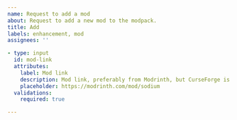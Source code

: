```yaml
---
name: Request to add a mod
about: Request to add a new mod to the modpack.
title: Add
labels: enhancement, mod
assignees: ''

- type: input
  id: mod-link
  attributes:
	label: Mod link
	description: Mod link, preferably from Modrinth, but CurseForge is allowed if there's no Modrinth version.
	placeholder: https://modrinth.com/mod/sodium
  validations:
	required: true

---
```

